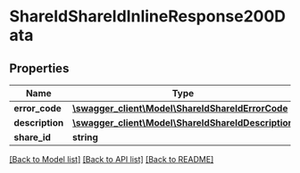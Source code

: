 # ShareIdShareIdInlineResponse200Data

## Properties
Name | Type | Description | Notes
------------ | ------------- | ------------- | -------------
**error_code** | [**\swagger_client\Model\ShareIdShareIdErrorCode**](ShareIdShareIdErrorCode.md) |  | 
**description** | [**\swagger_client\Model\ShareIdShareIdDescription**](ShareIdShareIdDescription.md) |  | 
**share_id** | **string** | share_id | 

[[Back to Model list]](../README.md#documentation-for-models) [[Back to API list]](../README.md#documentation-for-api-endpoints) [[Back to README]](../README.md)


